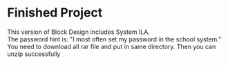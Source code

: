 # Finished Project  
This version of Block Design includes System ILA.  
The password hint is: "I most often set my password in the school system."  
You need to download all rar file and put in same directory. Then you can unzip successfully
